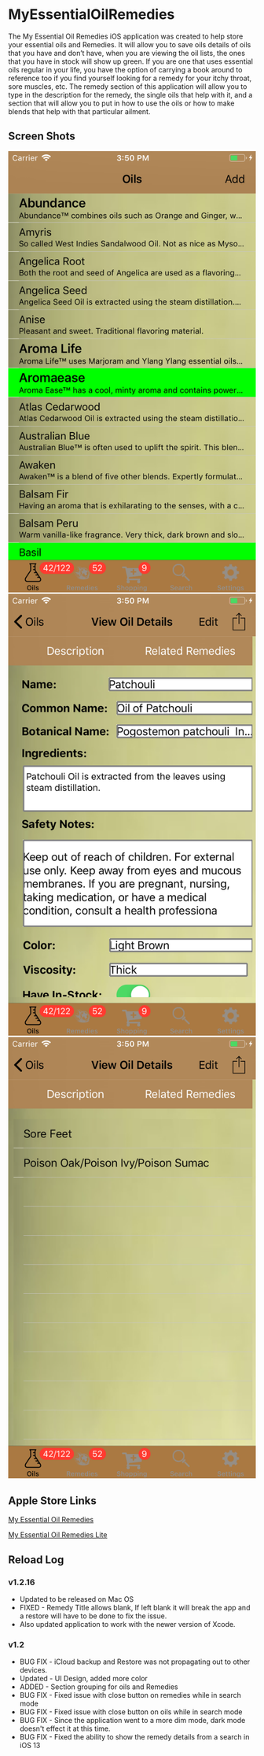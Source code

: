 # MyEssentialOilRemedies
The My Essential Oil Remedies iOS application was created to help store your essential oils and Remedies.  It will allow you to save oils details of oils that you have and don’t have, when you are viewing the oil lists, the ones that you have in stock will show up green.  If you are one that uses essential oils regular in your life, you have the option of carrying a book around to reference too if you find yourself looking for a remedy for your itchy throat, sore muscles, etc.  The remedy section of this application will allow you to type in the description for the remedy, the single oils that help with it, and a section that will allow you to put in how to use the oils or how to make blends that help with that particular ailment.


## Screen Shots

![](https://github.com/burnsoftnet/MyEssentialOilRemedies/blob/master/ScreenShots/v1.2.x/iPhone/iPhone%206/Simulator%20Screen%20Shot%20-%20iPhone%206%20-%202018-11-25%20at%2015.50.20.png?raw=true)
![](https://github.com/burnsoftnet/MyEssentialOilRemedies/blob/master/ScreenShots/v1.2.x/iPhone/iPhone%206/Simulator%20Screen%20Shot%20-%20iPhone%206%20-%202018-11-25%20at%2015.50.29.png?raw=true)
![](https://github.com/burnsoftnet/MyEssentialOilRemedies/blob/master/ScreenShots/v1.2.x/iPhone/iPhone%206/Simulator%20Screen%20Shot%20-%20iPhone%206%20-%202018-11-25%20at%2015.50.32.png?raw=true)


## Apple Store Links

[My Essential Oil Remedies](https://apps.apple.com/us/app/my-essential-oil-remedies/id1188303079?ls=1)

[My Essential Oil Remedies Lite](https://apps.apple.com/us/app/my-essential-oil-remedies-lite/id1278749011)

## Reload Log

### v1.2.16
- Updated to be released on Mac OS
- FIXED - Remedy Title allows blank, If left blank it will break the app and a restore will have to be done to fix the issue.
- Also updated application to work with the newer version of Xcode.
### v1.2

- BUG FIX - iCloud backup and Restore was not propagating out to other devices.
- Updated - UI Design, added more color
- ADDED - Section grouping for oils and Remedies
- BUG FIX - Fixed issue with close button on remedies while in search mode
- BUG FIX - Fixed issue with close button on oils while in search mode
- BUG FIX - Since the application went to a more dim mode, dark mode doesn't effect it at this time.
- BUG FIX - Fixed the ability to show the remedy details from a search in iOS 13
